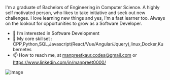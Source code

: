  I'm a graduate of Bachelors of Engineering in Computer Science. A highly self motivated person, who likes to take initiative and seek out new challenges. I love learning new things and yes, I'm a fast learner too. Always on the lookout for opportunities to grow as a Software Developer.
- 👀 I’m interested in Software Development
- 🌱 My core skillset : CPP,Python,SQL,Javascript(React/Vue/Angular/Jquery),linux,Docker,Kubernetes
- 📫 How to reach me, at manpreetkaur.codes@gmail.com or https://www.linkedin.com/in/manpreet0000/

![image](https://user-images.githubusercontent.com/113832144/203901497-244ba775-6b73-4229-aff1-7d791ff1dead.png)




<!---
ManpreetKaur-codes/ManpreetKaur-codes is a ✨ special ✨ repository because its `README.md` (this file) appears on your GitHub profile.
You can click the Preview link to take a look at your changes.
--->
